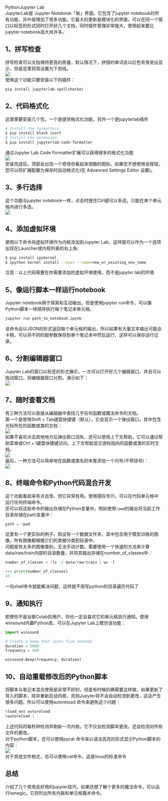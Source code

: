 PythonJupyter Lab<br />JupyterLab是 Jupyter Notebook「新」界面。它包含了jupyter notebook的所有功能，并升级增加了很多功能。它最大的更新是模块化的界面，可以在同一个窗口以标签的形式同时打开好几个文档，同时插件管理非常强大，使用起来要比jupyter notebook高大尚许多。
<a name="gADxM"></a>

## 1、拼写检查
拼写检查可以文档保持更高的质量，默认情况下，拼错的单词会以红色背景突出显示，但是这里将其设置为下划线。<br />![](./img/1673930251583-3df4e888-8564-4131-b40d-754b01a463be.gif)<br />使用这个功能只要安装以下的插件：
```bash
pip install jupyterlab-spellchecker
```
<a name="Wyt5e"></a>

## 2、代码格式化
这里需要安装几个包，一个是提供格式化功能，另外一个是jupyterlab插件
```bash
# Install the formatters
$ pip install black isort
# Install the extension
$ pip install jupyterlab-code-formatter
```
通过Jupyter Lab Code Formatter扩展可以获得很多的格式化功能<br />![](./img/1673930251589-40b348cd-a1c8-49f0-9261-3412018155e1.gif)<br />安装完成后，顶部会出现一个奇怪但看起来很酷的图标。如果您不想使用该按钮，您可以将扩展配置为保存时自动格式化(在 Advanced Settings Editor 设置)。
<a name="hYQ84"></a>

## 3、多行选择
这个功能与jupyter notebook一样，点击时按住Ctrl键可以多选。只能在单个单元格内进行多选。<br />![](./img/1673930251528-a1318db7-3c35-4899-be2d-af2322d6563a.gif)
<a name="m2vG1"></a>

## 4、添加虚拟环境
使用以下命令将虚拟环境作为内核添加到Jupyter Lab，这样就可以作为一个选项出现在Launcher或内核列表的右上角:
```bash
$ pip install ipykernel
$ ipython kernel install --user --name=new_or_existing_env_name
```
注意：以上代码需要在你需要添加的虚拟环境使用，而不是jupyter lab的环境
<a name="C1UMg"></a>

## 5、像运行脚本一样运行notebook
Jupyter notebook用于探索和互动输出。但是使用jupyter run命令，可以像Python脚本一样顺序执行每个笔记本单元格。
```bash
jupyter run path_to_notebook.ipynb
```
该命令会以JSON的形式返回每个单元格的输出，所以如果有大量文本输出可能会卡顿。可以将不同的超参数保存到单个笔记本中然后运行，这样可以保存运行记录。
<a name="JrC3j"></a>

## 6、分割编辑器窗口
Jupyter Lab的窗口以标签的形式展示，一次可以打开好几个编辑窗口，并且可以拖动窗口，将编辑器窗口分割，演示如下：<br />![](./img/1673930251590-0bf647ad-ebe6-403b-91ed-525261631672.gif)


## 7、随时查看文档
有三种方法可以直接从编辑器中查找几乎任何函数或魔法命令的文档。<br />第一个是使用Shift + Tab键盘快捷键（默认），它会显示一个弹出窗口，其中包含光标所在的函数或类的文档：<br />![](./img/1673930251592-83d84cc2-2619-45a2-864e-7341e8be5d8a.gif)<br />如果不喜欢点击其他地方后弹出窗口消失，还可以使用上下文帮助，它可以通过帮助菜单或Ctrl + I键盘快捷键访问。上下文帮助显示游标指向的函数或类的实时文档。<br />![](./img/1673930251996-8ebd677f-8ea3-47f5-9d0e-8b470ebe4982.gif)<br />最后，一种方法可以简单地在函数或类名的末尾添加一个问号(不带括号)：<br />![](./img/1673930252104-57ba157c-158d-4196-a024-49ae6883026a.png)
<a name="sTKaH"></a>

## 8、终端命令和Python代码混合开发
这个功能看起来有点古怪，但它非常有用。使用感叹号(!)，可以在代码单元格中运行任何终端命令。<br />还可以将这些命令的输出存储在Python变量中。例如使用`!pwd`的输出将当前工作目录存储在path变量中：
```python
path = !pwd
```
这里有一个更实际的例子。假设有一个数据文件夹，其中包含用于模型训练的图像。所有图像都根据它们的类被分类到目录中。<br />问题是有太多的图像类别，无法手动计数。需要使用一个快速的方法来计算data/raw/train内部的目录数量，并将其输出存储在number_of_classes中：
```python
number_of_classes = !ls -1 data/raw/train | wc -l

>>> print(number_of_classes)
43
```
一句shell命令就能解决问题，这样就不用写python的目录遍历代码了

## 9、通知执行
即使你不是谷歌Colab的用户，你也一定会喜欢它的单元格执行通知。使用winsound内置Python库，可以在Jupyter Lab上模仿该功能：
```python
import winsound

# Create a beep that lasts five seconds
duration = 5000
frequency = 440

winsound.Beep(frequency, duration)
```


## 10、自动重载修改后的Python脚本
将脚本与笔记本混合使用是非常不好的，但是有时候的确需要这样做，如果更新了导入的脚本，除非重新启动内核，否则Jupyter将不会自动检测到更改，这会产生很多问题。所以可以使用autoreload 命令来避免这个问题：
```python
%load_ext autoreload
%autoreload 1
```
上述代码将每秒钟检测并刷新一次内核。它不仅会检测脚本更改，还会检测对所有文件的更改。<br />对于python脚本，还可以使用pycat 命令来以语法高亮的形式显示Python脚本的内容：<br />![](./img/1673930252131-c0f3dee4-500f-41fb-9c3b-fd3242afed8c.png)<br />对于其他文件格式，也可以使用cat命令，这是linux的标准命令

## 总结
介绍了几个常用且好用的jupyter技巧，如果还想了解个更多的魔法命令，可以运行lsmagic。它将列出所有内联和单元格魔术命令。
